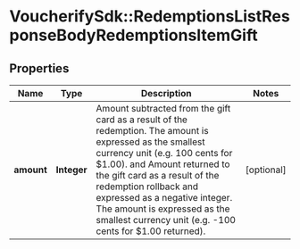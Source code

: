 # VoucherifySdk::RedemptionsListResponseBodyRedemptionsItemGift

## Properties

| Name | Type | Description | Notes |
| ---- | ---- | ----------- | ----- |
| **amount** | **Integer** | Amount subtracted from the gift card as a result of the redemption. The amount is expressed as the smallest currency unit (e.g. 100 cents for $1.00). and Amount returned to the gift card as a result of the redemption rollback and expressed as a negative integer. The amount is expressed as the smallest currency unit (e.g. -100 cents for $1.00 returned). | [optional] |


